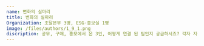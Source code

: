 ```yaml
---
name: 변화의 실마리
title: 변화의 실마리
Organization: 조달본부 3명, ESG·홍보실 1명
image: /files/authors/1_9_1.png
discription: 공무, 구매, 홍보에서 온 3인, 어떻게 연결 된 팀인지 궁금하시죠? 각자 지원해 모인, 저희도 해커톤을 통해 처음 알게 된 팀입니다! 시작은 어색한 아이디어 회의였지만 여러 난관을 함께 헤쳐나가면서 마지막에는 원래부터 서로를 잘 알았고 있었던 것 마냥, 아니 오히려 점점 더 호흡이 잘 맞아가는 최강의 팀이 되었습니다! 전 세계적으로 ESG 경영이 화두로 다가오고 있고, 앞으로는 ESG를 핵심 경영 원칙으로 세우고 실현해 나가는 기업만이 살아남을 수 있다는 겁나는 이야기들을 때때로 접하고 있습니다. 이에, ESG가 우리의 단순한 사회 공헌에만 머물 것이 아니라 핵심사업에 심어나가고 어떻게 사회적 가치를 함께 높이며 성장해 나갈 수 있을지 많은 고민과 실천이 필요할 것 같습니다. 이번 해커톤 활동은 우리가 어떻게 사고해야 하는지 시각적인 결과물로써 확실한 Insight를 불어 넣기 위하여 효율적인 방안을 고안하다보니 그 첫 걸음으로 만들어지지 않았나 싶습니다. 각자의 업무 분야에서 이 작지만 무한한 가치가 있는 씨앗을 널리 퍼트려, 사회 변화를 Leading 하는 Smart Work Company를 우리가 만들어 나갈 수 있기를 희망합니다.
---
```

